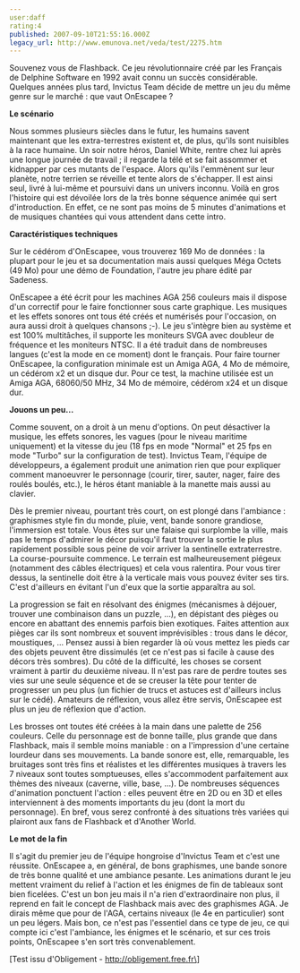 ```yaml
---
user:daff
rating:4
published: 2007-09-10T21:55:16.000Z
legacy_url: http://www.emunova.net/veda/test/2275.htm
---
```

Souvenez vous de Flashback. Ce jeu révolutionnaire créé par les Français de Delphine Software en 1992 avait connu un succès considérable. Quelques années plus tard, Invictus Team décide de mettre un jeu du même genre sur le marché : que vaut OnEscapee ?  

  

**Le scénario**  

  

Nous sommes plusieurs siècles dans le futur, les humains savent maintenant que les extra-terrestres existent et, de plus, qu'ils sont nuisibles à la race humaine. Un soir notre héros, Daniel White, rentre chez lui après une longue journée de travail ; il regarde la télé et se fait assommer et kidnapper par ces mutants de l'espace. Alors qu'ils l'emmènent sur leur planète, notre terrien se réveille et tente alors de s'échapper. Il est ainsi seul, livré à lui-même et poursuivi dans un univers inconnu. Voilà en gros l'histoire qui est dévoilée lors de la très bonne séquence animée qui sert d'introduction. En effet, ce ne sont pas moins de 5 minutes d'animations et de musiques chantées qui vous attendent dans cette intro.  

  

**Caractéristiques techniques**  

  

Sur le cédérom d'OnEscapee, vous trouverez 169 Mo de données : la plupart pour le jeu et sa documentation mais aussi quelques Méga Octets (49 Mo) pour une démo de Foundation, l'autre jeu phare édité par Sadeness.  

  

OnEscapee a été écrit pour les machines AGA 256 couleurs mais il dispose d'un correctif pour le faire fonctionner sous carte graphique. Les musiques et les effets sonores ont tous été créés et numérisés pour l'occasion, on aura aussi droit à quelques chansons ;-). Le jeu s'intègre bien au système et est 100% multitâches, il supporte les moniteurs SVGA avec doubleur de fréquence et les moniteurs NTSC. Il a été traduit dans de nombreuses langues (c'est la mode en ce moment) dont le français. Pour faire tourner OnEscapee, la configuration minimale est un Amiga AGA, 4 Mo de mémoire, un cédérom x2 et un disque dur. Pour ce test, la machine utilisée est un Amiga AGA, 68060/50 MHz, 34 Mo de mémoire, cédérom x24 et un disque dur.  

  

**Jouons un peu...**  

  

Comme souvent, on a droit à un menu d'options. On peut désactiver la musique, les effets sonores, les vagues (pour le niveau maritime uniquement) et la vitesse du jeu (18 fps en mode "Normal" et 25 fps en mode "Turbo" sur la configuration de test). Invictus Team, l'équipe de développeurs, a également produit une animation rien que pour expliquer comment manoeuvrer le personnage (courir, tirer, sauter, nager, faire des roulés boulés, etc.), le héros étant maniable à la manette mais aussi au clavier.  

  

Dès le premier niveau, pourtant très court, on est plongé dans l'ambiance : graphismes style fin du monde, pluie, vent, bande sonore grandiose, l'immersion est totale. Vous êtes sur une falaise qui surplombe la ville, mais pas le temps d'admirer le décor puisqu'il faut trouver la sortie le plus rapidement possible sous peine de voir arriver la sentinelle extraterrestre. La course-poursuite commence. Le terrain est malheureusement piégeux (notamment des câbles électriques) et cela vous ralentira. Pour vous tirer dessus, la sentinelle doit être à la verticale mais vous pouvez éviter ses tirs. C'est d'ailleurs en évitant l'un d'eux que la sortie apparaîtra au sol.  

  

La progression se fait en résolvant des énigmes (mécanismes à déjouer, trouver une combinaison dans un puzzle, ...), en dépistant des pièges ou encore en abattant des ennemis parfois bien exotiques. Faites attention aux pièges car ils sont nombreux et souvent imprévisibles : trous dans le décor, moustiques, ... Pensez aussi à bien regarder là où vous mettez les pieds car des objets peuvent être dissimulés (et ce n'est pas si facile à cause des décors très sombres). Du côté de la difficulté, les choses se corsent vraiment à partir du deuxième niveau. Il n'est pas rare de perdre toutes ses vies sur une seule séquence et de se creuser la tête pour tenter de progresser un peu plus (un fichier de trucs et astuces est d'ailleurs inclus sur le cédé). Amateurs de réflexion, vous allez être servis, OnEscapee est plus un jeu de réflexion que d'action.  

  

Les brosses ont toutes été créées à la main dans une palette de 256 couleurs. Celle du personnage est de bonne taille, plus grande que dans Flashback, mais il semble moins maniable : on a l'impression d'une certaine lourdeur dans ses mouvements. La bande sonore est, elle, remarquable, les bruitages sont très fins et réalistes et les différentes musiques à travers les 7 niveaux sont toutes somptueuses, elles s'accommodent parfaitement aux thèmes des niveaux (caverne, ville, base, ...). De nombreuses séquences d'animation ponctuent l'action : elles peuvent être en 2D ou en 3D et elles interviennent à des moments importants du jeu (dont la mort du personnage). En bref, vous serez confronté à des situations très variées qui plairont aux fans de Flashback et d'Another World.  

  

**Le mot de la fin**  

  

Il s'agit du premier jeu de l'équipe hongroise d'Invictus Team et c'est une réussite. OnEscapee a, en général, de bons graphismes, une bande sonore de très bonne qualité et une ambiance pesante. Les animations durant le jeu mettent vraiment du relief à l'action et les énigmes de fin de tableaux sont bien ficelées. C'est un bon jeu mais il n'a rien d'extraordinaire non plus, il reprend en fait le concept de Flashback mais avec des graphismes AGA. Je dirais même que pour de l'AGA, certains niveaux (le 4e en particulier) sont un peu légers. Mais bon, ce n'est pas l'essentiel dans ce type de jeu, ce qui compte ici c'est l'ambiance, les énigmes et le scénario, et sur ces trois points, OnEscapee s'en sort très convenablement.  

  

\[Test issu d'Obligement - http://obligement.free.fr\]